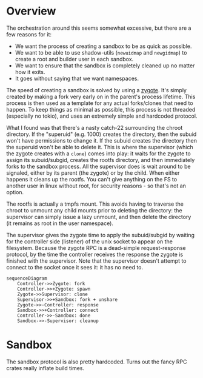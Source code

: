 # Overview

The orchestration around this seems somewhat excessive, but there are a few reasons for it:

- We want the process of creating a sandbox to be as quick as possible.
- We want to be able to use shadow-utils (`newuidmap` and `newgidmap`) to create a root and builder user in each
  sandbox.
- We want to ensure that the sandbox is completely cleaned up no matter how it exits.
- It goes without saying that we want namespaces.

The speed of creating a sandbox is solved by using a [zygote][1]. It's simply created by making a fork very early on in
the parent's process lifetime. This process is then used as a template for any actual forks/clones that need to happen.
To keep things as minimal as possible, this process is not threaded (especially no tokio), and uses an extremely simple
and hardcoded protocol.

What I found was that there's a nasty catch-22 surrounding the chroot directory. If the "superuid" (e.g. 1000)
creates the directory, then the subuid won't have permissions to change it. If the subuid creates the directory then
the superuid won't be able to delete it. This is where the supervisor (which the zygote creates with a `clone`) comes
into play: it waits for the zygote to assign its subuid/subgid, creates the rootfs directory, and then immediately forks
to the sandbox process. All the supervisor does is wait around to be signaled, either by its parent (the zygote) or by
the child. When either happens it cleans up the rootfs. You can't give anything on the FS to another user in linux
without root, for security reasons - so that's not an option.

The rootfs is actually a tmpfs mount. This avoids having to traverse the chroot to unmount any child mounts prior to
deleting the directory: the supervisor can simply issue a lazy unmount, and then delete the directory (it remains as
root in the user namespace).

The supervisor gives the zygote time to apply the subuid/subgid by waiting for the controller side (listener) of the
unix socket to appear on the filesystem. Because the zygote RPC is a dead-simple request-response protocol, by the time
the controller receives the response the zygote is finished with the supervisor. Note that the supervisor doesn't
attempt to connect to the socket once it sees it: it has no need to.

```mermaid
sequenceDiagram
    Controller->>Zygote: fork
    Controller->>+Zygote: spawn
    Zygote->>Supervisor: clone
    Supervisor->>+Sandbox: fork + unshare
    Zygote->>-Controller: response
    Sandbox->>+Controller: connect
    Controller->>-Sandbox: done
    Sandbox->>-Supervisor: cleanup
```

# Sandbox

The sandbox protocol is also pretty hardcoded. Turns out the fancy RPC crates really inflate build times.

[1]: https://chromium.googlesource.com/chromium/src/+/HEAD/docs/linux/zygote.md
